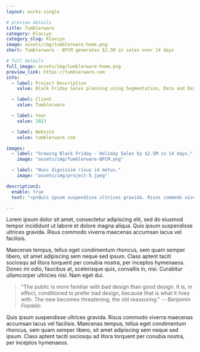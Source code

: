 ```yaml
---
layout: works-single

# preview details
title: Tumblerware
category: Klaviyo
category_slug: Klaviyo 
image: assets/img/tumblerware-home.png
short: Tumblerware - BFCM generates $2.5M in sales over 14 days 

# full details
full_image: assets/img/tumblerware-home.png
preview_link: https://tumblerware.com
info:
  - label: Project Description
    value: Black Friday Sales planning using Segmentation, Data and Day Parting to Sell Out $2.5M in Holiday Gift Bundles. 

  - label: Client
    value: Tumblerware

  - label: Year
    value: 2023

  - label: Website
    value: tumblerware.com

images:
  - label: "Growing Black Friday - Holiday Sales by $2.5M in 14 days."
    image: "assets/img/Tumblerware-BFCM.png"

  - label: "Nunc dignissim risus id metus."
    image: "assets/img/project-5.jpeg"

description2:
  enable: true
  text: "<p>Quis ipsum suspendisse ultrices gravida. Risus commodo viverra maecenas accumsan lacus vel facilisis. Maecenas tempus, tellus eget condimentum rhoncus, sem quam semper libero, sit amet adipiscing sem neque sed ipsum. Class aptent taciti sociosqu ad litora torquent per conubia nostra, per inceptos hymenaeos.</p>"

---
```


Lorem ipsum dolor sit amet, consectetur adipiscing elit, sed do eiusmod tempor incididunt ut labore et dolore magna aliqua. Quis ipsum suspendisse ultrices gravida. Risus commodo viverra maecenas accumsan lacus vel facilisis.

Maecenas tempus, tellus eget condimentum rhoncus, sem quam semper libero, sit amet adipiscing sem neque sed ipsum. Class aptent taciti sociosqu ad litora torquent per conubia nostra, per inceptos hymenaeos. Donec mi odio, faucibus at, scelerisque quis, convallis in, nisi. Curabitur ullamcorper ultricies nisi. Nam eget dui.


> "The public is more familiar with bad design than good design. It is, in effect, conditioned to prefer bad design, because that is what it lives with. The new becomes threatening, the old reassuring."
> <cite>-- Benjamin Franklin</cite>


Quis ipsum suspendisse ultrices gravida. Risus commodo viverra maecenas accumsan lacus vel facilisis. Maecenas tempus, tellus eget condimentum rhoncus, sem quam semper libero, sit amet adipiscing sem neque sed ipsum. Class aptent taciti sociosqu ad litora torquent per conubia nostra, per inceptos hymenaeos.
